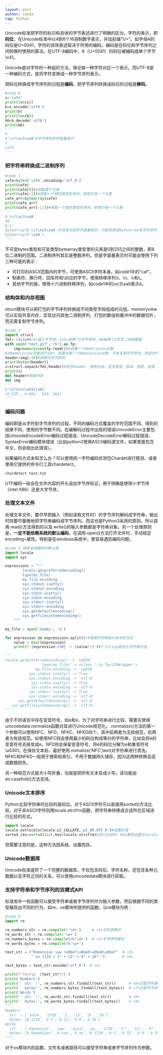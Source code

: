 ```yaml
---
layout: post
author: Junda
tag: Python
---
```


Unicode标准把字符的标识和具体的字节表述进行了明确的区分。字符的表示，即**码位**，在Unicode标准中以4到6个16进制数字表示，并加前缀“U+”。如字母A的码位是U+0041。字符的具体表述取决于所用的编码，编码是在码位和字节序列之间转换时使用的算法。在UTF-8编码中，A（U+0041）的码位被编码成单个字节\x41。

Unicode是对字符的一种组织方法，保证每一种字符对应一个表示。而UTF-8是一种编码方式，是将字符变换成一种字节序列表示。

把码位转换成字节序列的过程是**编码**，把字节序列转换成码位的过程是**解码**。

```python
#code 0
s='café'
print(len(s))
b=s.encode('utf8')
print(b)
print(len(b))
bb=b.decode('utf8')
print(bb)
'''
4
b'caf\xc3\xa9'#字节序列的字面量表示
5
café
'''
```

### 把字符串转换成二进制序列

```python
#code 1
cafe=bytes('café',encoding='utf_8')
print(cafe)
print(cafe[0])#获取某个元素
print(cafe[:1])#获取一个相同类型的序列，即使只有一个元素
cafe_arr=bytearray(cafe)
print(cafe_arr)
print(cafe_arr[-1:])#获取一个相同类型的序列，即使只有一个元素
'''
b'caf\xc3\xa9'
99
b'c'
bytearray(b'caf\xc3\xa9')#没有对应的字面量表示，只能用类型bytearray和字节序列字面量表示组合
bytearray(b'\xa9')
'''
```

不可变bytes类型和可变类型bytearray类型里的元素是0到255之间的整数，即8位二进制的范围。二进制序列其实是整数序列。但是字面量表示时可能会使用下列三种可能的表示：

- 可打印的ASCII范围内的字节，可使用ASCII字符本身。如code1中的“caf”。
- 制表符、换行符、回车符和\对应的字节，使用转移序列\t、\n、\r和\\。
- 其他字节的值，使用十六进制转移序列，如code1中的\xc3\xa9表示é。

### 结构体和内存视图

struct模块可以把打包的字节序列转换成不同类型字段组成的元组。memoryview可以实现共享内存，实现访问其他二进制序列、打包的数组和缓冲中的数据切片，而无需复制字节序列。

```python
#code 2
import struct
fmt='<3s3sHH'#<是小字节序，3s3s是两个3字节序列，HH是两个2字节二进制整数
with open('test.gif','rb') as fp:
    img=memoryview(fp.read())#创建一个memoryview对象
#对memoryview对象进行切片，结果也是一个memoryview对象，不会复制字节序列，而是对内存的共享
header=img[:10]#转换为字节序列
print(bytes(header))
s=struct.unpack(fmt,header)#拆包header，得到元组，包含类型、版本、宽度、高度
print(s)
del header#释放内存
del img
'''
b'GIF89a3\x032\x02'
(b'GIF', b'89a', 819, 562)
'''
```

### 编码问题

编码即是从字符到字节序列的过程，不同的编码方式覆盖的字符范围不同、得到的结果不同、使用的字节数不同。在编解码过程中出现的错误UnicodeError主要包括UnicodeEncodeError编码过程错误、UnicodeDecodeError解码过程错误、SyntaxError编码模块错误（比如python2使用ASCII编码源文件，如果里面包含中文，则会抛出此错误）。

如果编码方式未知怎么办？可以使用统一字符编码侦测包Chardet进行猜测，或者使用它提供的命令行工具chardetect。

```python
chardetect test.txt
```

UTF编码一般会在文件内容的开头追加字节序标记，用于明确是使用小字节序（intel X86）还是大字节序。

### 处理文本文件

处理文本文件，要尽早把输入（例如读取文件时）的字节序列解码成字符串，输出时则要尽量晚地把字符串编码成字节序列。而这也是Python3采用的原则，所以调用.read()方法得到的以及.write()的输入参数都是字符串对象。另一个处理原则是，**一定不能依赖系统的默认编码**，在调用.open()方法打开文件时，手动规定encoding=属性。特别是在windows系统中，更容易遇到编码问题。

```python
#code 3 探索本地编码的默认值
import locale
import sys

expressions = """
        locale.getpreferredencoding()
        type(my_file)
        my_file.encoding
        sys.stdout.isatty()
        sys.stdout.encoding
        sys.stdin.isatty()
        sys.stdin.encoding
        sys.stderr.isatty()
        sys.stderr.encoding
        sys.getdefaultencoding()
        sys.getfilesystemencoding()
    """

my_file = open('dummy', 'w')

for expression in expressions.split():#使用字符串执行命令的方式
    value = eval(expression)
    print(f'{expression:>30} -> {value!r}')#f-string格式化字符串方法

'''
locale.getpreferredencoding() -> 'cp936'
                 type(my_file) -> <class '_io.TextIOWrapper'>
              my_file.encoding -> 'cp936'
           sys.stdout.isatty() -> True
           sys.stdout.encoding -> 'utf-8'
            sys.stdin.isatty() -> True
            sys.stdin.encoding -> 'utf-8'
           sys.stderr.isatty() -> True
           sys.stderr.encoding -> 'utf-8'
      sys.getdefaultencoding() -> 'utf-8'
   sys.getfilesystemencoding() -> 'utf-8'
'''
```

由于不同语言中存在变音符号，如e和é，为了对字符串进行比较，需要先使用unicodedata.normalize函数对其进行Unicode规范化。.normalize()方法的第一个参数可以使用NFC、NFD、NFKC、NFKD四个，其中前两者为无损规范，后两者为有损规范。如使用NFC则会使用最少的码位构成等价的字符串，比如会将é的变音符号去掉变成e。NFD则会保留变音符号，将é的码位分解为e和重音符号\u0301。在保存文本前，最好使用.nomalize(’NFC’,text)对字符串进行清洗。NFKC和NFKD一般用于搜索和索引，不用于数据持久储存，因为这两种转换会造成数据损失。

另一种规范方式是大小写折叠，也就是把所有文本变成小写。该功能由str.casefold()方法支持。

### Unicode文本排序

Python比较字符串时比较的是码位。对于ASCII字符可以直接用sorted()方法比较，对于非ASCII字符则用locale.strxfrm函数，把字符串转换成合适所在区域进行比较的形式。

```python
import locale
locale.setlocale(locale.LC_COLLATE,'pt_BR.UTF-8')#设置区域
sorted_res=sorted(list,key=locale.strxfrm)#进行比较时，key属性设置为locale.strxfrm
```

但需要注意的是，这种方法因系统、设置而异。

### Unicode数据库

Unicode标准提供了一个完整的数据库，不仅包含码位、字符名称，还包含各种元数据以及字符之间的关系，可以使用unicodedata模块进行获取。

### 支持字符串和字节序列的双模式API

标准库中一些函数可以接受字符串或者字节序列作为输入参数，然后根据不同的类型展现出不同的行为，如re、os模块所提供的函数。以re模块为例：

```python
#code 4
import re

re_numbers_str = re.compile(r'\d+')     # <1>字符串模式
re_words_str = re.compile(r'\w+')
re_numbers_bytes = re.compile(rb'\d+')  # <2>字节序列模式
re_words_bytes = re.compile(rb'\w+')

text_str = ("Ramanujan saw \u0be7\u0bed\u0be8\u0bef"  # <3>
            " as 1729 = 1³ + 12³ = 9³ + 10³.")        # <4>

text_bytes = text_str.encode('utf_8')  # <5>

print(f'Text\n  {text_str!r}')
print('Numbers')
print('  str  :', re_numbers_str.findall(text_str))      # <6>匹配字符串
print('  bytes:', re_numbers_bytes.findall(text_bytes))  # <7>匹配字节序列
print('Words')
print('  str  :', re_words_str.findall(text_str))        # <8>
print('  bytes:', re_words_bytes.findall(text_bytes))    # <9>
"""
Numbers
  str  : ['௧௭௨௯', '1729', '1', '12', '9', '10']
  bytes: [b'1729', b'1', b'12', b'9', b'10']
Words
  str  : ['Ramanujan', 'saw', '௧௭௨௯', 'as', '1729', '1³', '12³', '9³', '10³']
  bytes: [b'Ramanujan', b'saw', b'as', b'1729', b'1', b'12', b'9', b'10']
"""
```

对于os模块内的函数，文件名或者路径可以接受字符串或者字节序列作为参数。